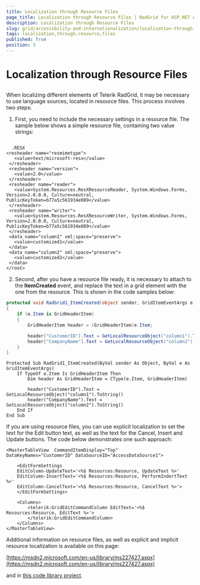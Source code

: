```yaml
---
title: Localization through Resource Files
page_title: Localization through Resource Files | RadGrid for ASP.NET AJAX Documentation
description: Localization through Resource Files
slug: grid/accessibility-and-internationalization/localization-through-resource-files
tags: localization,through,resource,files
published: True
position: 5
---
```


# Localization through Resource Files



## 

When localizing different elements of Telerik RadGrid, it may be necessary to use language sources, located in resource files. This process involves two steps:

1. First, you need to include the necessary settings in a resource file. The sample below shows a simple resource file, containing two value strings:

````ASP.NET

  .RESX
<resheader name="resmimetype">
   <value>text/microsoft-resx</value>
 </resheader>
 <resheader name="version">
   <value>2.0</value>
 </resheader>
 <resheader name="reader">
   <value>System.Resources.ResXResourceReader, System.Windows.Forms, Version=2.0.0.0, Culture=neutral, PublicKeyToken=b77a5c561934e089</value>
 </resheader>
 <resheader name="writer">
   <value>System.Resources.ResXResourceWriter, System.Windows.Forms, Version=2.0.0.0, Culture=neutral, PublicKeyToken=b77a5c561934e089</value>
 </resheader>
 <data name="column1" xml:space="preserve">
   <value>customized1</value>
 </data>
 <data name="column2" xml:space="preserve">
   <value>customized2</value>
 </data>
</root>
````

2. Second, after you have a resource file ready, it is necessary to attach to the **ItemCreated** event, and replace the text in a grid element with the one from the resource. This is shown in the code samples below:

	
````C#
protected void RadGrid1_ItemCreated(object sender, GridItemEventArgs e)
{
    if (e.Item is GridHeaderItem)
    {
        GridHeaderItem header = (GridHeaderItem)e.Item;

        header["CustomerID"].Text = GetLocalResourceObject("column1").ToString();
        header["CompanyName"].Text = GetLocalResourceObject("column2").ToString();
    }
}
````
````VB
Protected Sub RadGrid1_ItemCreated(ByVal sender As Object, ByVal e As GridItemEventArgs)
    If TypeOf e.Item Is GridHeaderItem Then
        Dim header As GridHeaderItem = CType(e.Item, GridHeaderItem)

        header("CustomerID").Text = GetLocalResourceObject("column1").ToString()
        header("CompanyName").Text = GetLocalResourceObject("column2").ToString()
    End If
End Sub
````


If you are using resource files, you can use explicit localization to set the text for the Edit button text, as well as the text for the Cancel, Insert and Update buttons. The code below demonstrates one such approach:

````ASP.NET
<MasterTableView  CommandItemDisplay="Top"
DataKeyNames="CustomerID" DataSourceID="AccessDataSource1">
          
    <EditFormSettings
    EditColumn-UpdateText='<%$ Resources:Resource, UpdateText %>'
    EditColumn-InsertText='<%$ Resources:Resource, PerformIndertText %>'
    EditColumn-CancelText='<%$ Resources:Resource, CancelText %>'>            
    </EditFormSettings>

    <Columns>
        <telerik:GridEditCommandColumn EditText='<%$ Resources:Resource, EditText %>'>
        </telerik:GridEditCommandColumn>	
    </Columns>
</MasterTableView>
````



Additional information on resource files, as well as explicit and implicit resource localization is available on this page:

[https://msdn2.microsoft.com/en-us/library/ms227427.aspx](https://msdn2.microsoft.com/en-us/library/ms227427.aspx)

and in [this code library project](https://www.telerik.com/community/code-library/aspnet-ajax/localization/local-resources-for-radgrid-radcalendar-and-radinput.aspx).


